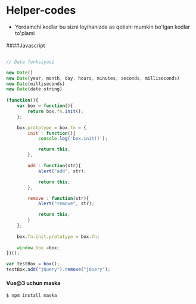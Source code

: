 
# Helper-codes


- Yordamchi kodlar bu sizni loyihanizda as qotishi mumkin bo'lgan kodlar to'plami



####Javascript　

```javascript

// Date funksiyasi

new Date()
new Date(year, month, day, hours, minutes, seconds, milliseconds)      // new Date(2018, 11, 24, 10, 33, 30, 0);
new Date(milliseconds)
new Date(date string)
 
(function(){
    var box = function(){
        return box.fn.init();
    };

    box.prototype = box.fn = {
        init : function(){
            console.log('box.init()');

			return this;
        },

		add : function(str){
			alert("add", str);

			return this;
		},

		remove : function(str){
			alert("remove", str);

			return this;
		}
    };
    
    box.fn.init.prototype = box.fn;
    
    window.box =box;
})();

var testBox = box();
testBox.add("jQuery").remove("jQuery");
```


#### Vue@3 uchun maska 

`$ npm install maska`


